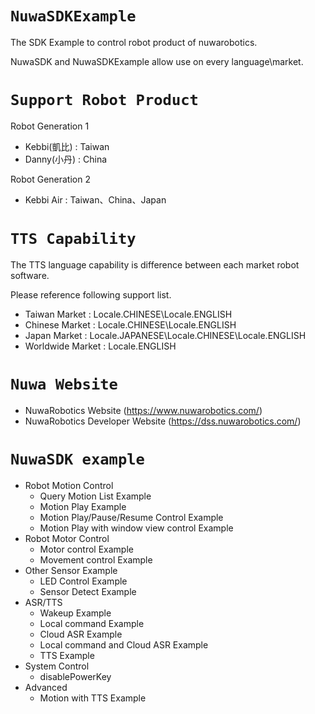 # `NuwaSDKExample`
The SDK Example to control robot product of nuwarobotics.

NuwaSDK and NuwaSDKExample allow use on every language\market.

# `Support Robot Product`
Robot Generation 1 
* Kebbi(凱比) : Taiwan
* Danny(小丹) : China

Robot Generation 2
* Kebbi Air : Taiwan、China、Japan

# `TTS Capability`
The TTS language capability is difference between each market robot software.

Please reference following support list.
* Taiwan Market : Locale.CHINESE\Locale.ENGLISH
* Chinese Market : Locale.CHINESE\Locale.ENGLISH
* Japan Market : Locale.JAPANESE\Locale.CHINESE\Locale.ENGLISH
* Worldwide Market : Locale.ENGLISH

# `Nuwa Website`
* NuwaRobotics Website (https://www.nuwarobotics.com/)
* NuwaRobotics Developer Website (https://dss.nuwarobotics.com/)

# `NuwaSDK example`
* Robot Motion Control
    - Query Motion List Example
    - Motion Play Example
    - Motion Play/Pause/Resume Control Example
    - Motion Play with window view control Example
* Robot Motor Control
    - Motor control Example
    - Movement control Example
* Other Sensor Example
    - LED Control Example
    - Sensor Detect Example
* ASR/TTS
    - Wakeup Example
    - Local command Example
    - Cloud ASR Example
    - Local command and Cloud ASR Example
    - TTS Example
* System Control
    - disablePowerKey
* Advanced
    - Motion with TTS Example


